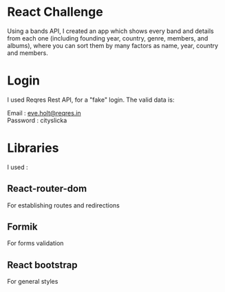 # React Challenge

Using a bands API, I created an app which shows every band and details from each one (including founding year, country, genre, members, and albums), where you can sort them by many factors as name, year, country and members. 

# Login 

I used Reqres Rest API, for a "fake" login. The valid data is:

Email : eve.holt@reqres.in  
Password : cityslicka

# Libraries

I used :

## React-router-dom

For establishing routes and redirections

## Formik

For forms validation 

## React bootstrap

For general styles

